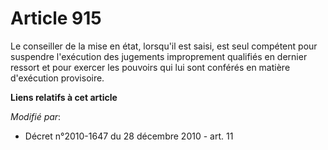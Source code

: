 # Article 915

Le conseiller de la mise en état, lorsqu'il est saisi, est seul compétent pour suspendre l'exécution des jugements
improprement qualifiés en dernier ressort et pour exercer les pouvoirs qui lui sont conférés en matière d'exécution
provisoire.

**Liens relatifs à cet article**

_Modifié par_:

  - Décret n°2010-1647 du 28 décembre 2010 - art. 11
